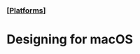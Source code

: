 ### [[Platforms](./human-interface-guidelines-markdown/platforms.md)]  
  
# **Designing for macOS**  

